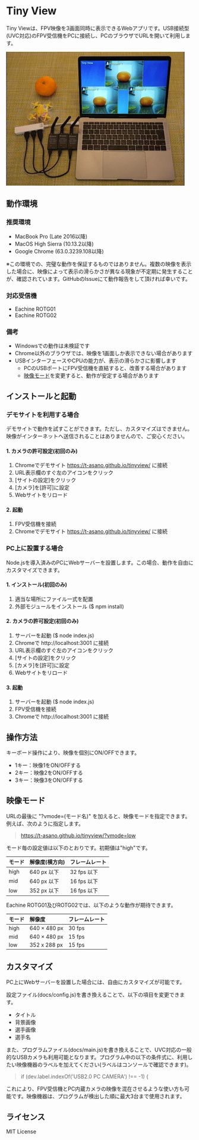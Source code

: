 # Tiny View

Tiny Viewは、FPV映像を3画面同時に表示できるWebアプリです。USB接続型(UVC対応)のFPV受信機をPCに接続し、PCのブラウザでURLを開いて利用します。

<img alt="demo movie" src="https://github.com/t-asano/tinyview/raw/master/docs/img/demo.gif">

## 動作環境

### 推奨環境

- MacBook Pro (Late 2016以降)
- MacOS High Sierra (10.13.2以降)
- Google Chrome (63.0.3239.108以降)

※この環境での、完璧な動作を保証するものではありません。複数の映像を表示した場合に、映像によって表示の滑らかさが異なる現象が不定期に発生することが、確認されています。GitHubのIssueにて動作報告をして頂ければ幸いです。

### 対応受信機

- Eachine ROTG01
- Eachine ROTG02

### 備考

- Windowsでの動作は未検証です
- Chrome以外のブラウザでは、映像を1画面しか表示できない場合があります
- USBインターフェースやCPUの能力が、表示の滑らかさに影響します
  - PCのUSBポートにFPV受信機を直結すると、改善する場合があります
  - [映像モード](#vmode)を変更すると、動作が安定する場合があります

## インストールと起動

### デモサイトを利用する場合

デモサイトで動作を試すことができます。ただし、カスタマイズはできません。映像がインターネットへ送信されることはありませんので、ご安心ください。

#### 1. カメラの許可設定(初回のみ)

1. Chromeでデモサイト https://t-asano.github.io/tinyview/ に接続
2. URL表示欄のすぐ左のアイコンをクリック
3. [サイトの設定]をクリック
4. [カメラ]を[許可]に設定
5. Webサイトをリロード

#### 2. 起動

1. FPV受信機を接続
2. Chromeでデモサイト https://t-asano.github.io/tinyview/ に接続

### PC上に設置する場合

Node.jsを導入済みのPCにWebサーバーを設置します。この場合、動作を自由にカスタマイズできます。

#### 1. インストール(初回のみ)

1. 適当な場所にファイル一式を配置
2. 外部モジュールをインストール ($ npm install)

#### 2. カメラの許可設定(初回のみ)

1. サーバーを起動 ($ node index.js)
2. Chromeで http://localhost:3001 に接続
3. URL表示欄のすぐ左のアイコンをクリック
4. [サイトの設定]をクリック
5. [カメラ]を[許可]に設定
6. Webサイトをリロード

#### 3. 起動

1. サーバーを起動 ($ node index.js)
2. FPV受信機を接続
3. Chromeで http://localhost:3001 に接続

## 操作方法

キーボード操作により、映像を個別にON/OFFできます。

- 1キー：映像1をON/OFFする
- 2キー：映像2をON/OFFする
- 3キー：映像3をON/OFFする

<a name="vmode"></a>
## 映像モード

URLの最後に "?vmode=(モード名)" を加えると、映像モードを指定できます。例えば、次のように指定します。

> https://t-asano.github.io/tinyview/?vmode=low

モード毎の設定値は以下のとおりです。初期値は"high"です。

| モード | 解像度(横方向) | フレームレート |
|:--|:--|:--|
| high | 640 px 以下 | 32 fps 以下 |
| mid | 640 px 以下 | 16 fps 以下 |
| low | 352 px 以下 | 16 fps 以下 |

Eachine ROTG01及びROTG02では、以下のような動作が期待できます。

| モード | 解像度 | フレームレート |
|:--|:--|:--|
| high | 640 × 480 px | 30 fps |
| mid | 640 × 480 px | 15 fps |
| low | 352 x 288 px | 15 fps |

## カスタマイズ

PC上にWebサーバーを設置した場合には、自由にカスタマイズが可能です。

設定ファイル(docs/config.js)を書き換えることで、以下の項目を変更できます。

- タイトル
- 背景画像
- 選手画像
- 選手名

また、プログラムファイル(docs/main.js)を書き換えることで、UVC対応の一般的なUSBカメラも利用可能となります。プログラム中の以下の条件式に、利用したい映像機器のラベルを加えてください(ラベルはコンソールで確認できます)。

> if (dev.label.indexOf('USB2.0 PC CAMERA') !== -1) {

これにより、FPV受信機とPC内蔵カメラの映像を混在させるような使い方も可能です。映像機器は、プログラムが検出した順に最大3台まで使用されます。

## ライセンス

MIT License
